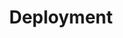 ---
weight: 800
title: "Deployment"
description: "Deployment infrastructure"
icon: "Deployed_Code"
draft: false
toc: true
---
